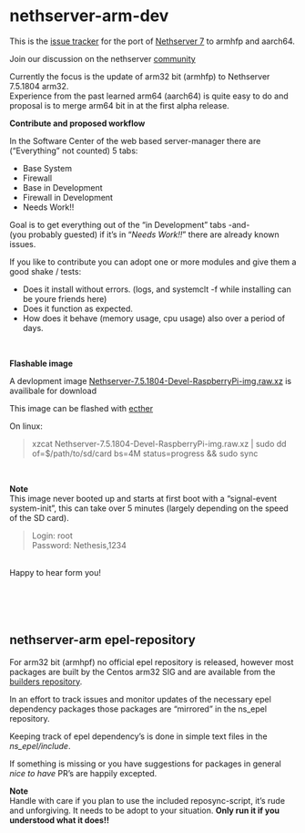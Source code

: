 # nethserver-arm-dev

This is the [issue tracker](https://github.com/markVnl/nethserver-arm-dev/issues) for the port of [Nethserver 7](https://github.com/NethServer) to armhfp and aarch64. 

Join our discussion on the nethserver [community](http://community.nethserver.org)

Currently the focus is the update of arm32 bit (armhfp) to Nethserver 7.5.1804 arm32.  
Experience from the past learned arm64 (aarch64) is quite easy to do and proposal is to merge arm64 bit in at the first alpha release.

**Contribute and proposed workflow**  

In the Software Center of the web based server-manager there are (“Everything” not counted) 5 tabs:
* Base System
* Firewall
* Base in Development
* Firewall in Development
* Needs Work!!

Goal is to get everything out of the “in Development” tabs  -and-  
(you probably guested) if it’s in “*Needs Work!!*” there are already known issues.

If you like to contribute you can adopt one or more modules and give them a good shake / tests:
* Does it install without errors. (logs, and systemclt -f while installing can be youre friends here)
* Does it function as expected.
* How does it behave (memory usage, cpu usage) also over a period of days.

</br>

**Flashable image**  

A devlopment image [Nethserver-7.5.1804-Devel-RaspberryPi-img.raw.xz](https://drive.google.com/file/d/1WNX4TXRWuoXtUhs5h4VKZeXFQzm0xyMg/view?usp=sharing) is availibale for download

This image can be flashed with [ecther](https://etcher.io/) 

On linux:  

>xzcat Nethserver-7.5.1804-Devel-RaspberryPi-img.raw.xz |   sudo dd of=$/path/to/sd/card bs=4M status=progress && sudo sync

</br>

**Note**  
This image never booted up and starts at first boot with a “signal-event system-init”, this can take over 5 minutes (largely depending on the speed of the SD card).

>Login: root   
>Password: Nethesis,1234
 
</br>
 Happy to hear form you! 
</br>
</br>
</br> 
</br>
</br>

## nethserver-arm epel-repository

For arm32 bit (armhpf) no official epel repository is released, 
however most packages are built by the Centos arm32 SIG and are available from the [builders repository](https://armv7.dev.centos.org/repodir/epel-pass-1/).

In an effort to track issues and monitor updates of the necessary epel dependency packages those packages are “mirrored” in the ns_epel repository.
</br>

Keeping track of epel dependency’s is done in simple text files in the *ns_epel/include*.  

If something is missing or you have suggestions for packages in general *nice to have* PR’s are happily excepted.  

**Note**  
Handle with care if you plan to use the included reposync-script, it’s rude and unforgiving. It needs to be adopt  to your situation. **Only run it if you understood what it does!!**
